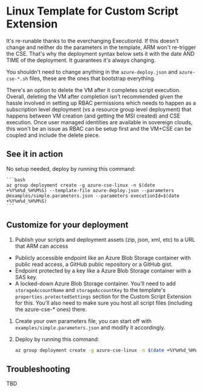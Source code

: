 # Linux Template for Custom Script Extension
It's re-runable thanks to the everchanging ExecutionId. If this doesn't change and neither do the parameters in the template, ARM won't re-trigger the CSE. That's why the deployment syntax below sets it with the date AND TIME of the deployment. It guarantees it's always changing.

You shouldn't need to change anything in the `azure-deploy.json` and `azure-cse-*.sh` files, these are the ones that bootstrap everything.

There's an option to delete the VM after it completes script execution. Overall, deleting the VM after completion isn't recommended given the hassle involved in setting up RBAC permissions which needs to happen as a subscription level deployment (vs a resource group level deployment) that happens between VM creation (and getting the MSI created) and CSE execution. Once user managed identities are available in sovereign clouds, this won't be an issue as RBAC can be setup first and the VM+CSE can be coupled and include the delete piece.


## See it in action
No setup needed, deploy by running this command:

    ```bash
    az group deployment create -g azure-cse-linux -n $(date +%Y%m%d_%H%M%S) --template-file azure-deploy.json --parameters @examples/simple.parameters.json --parameters executionId=$(date +%Y%m%d_%H%M%S)
    ```

## Customize for your deployment
1. Publish your scripts and deployment assets (zip, json, xml, etc) to a URL that ARM can access
  * Publicly accessible endpoint like an Azure Blob Storage container with public read access, a GitHub public repository or a GitHub gist.
  * Endpoint protected by a key like a Azure Blob Storage container with a SAS key.
  * A locked-down Azure Blob Storage container. You'll need to add `storageAccountName` and `storageAccountKey` to the template's `properties.protectedSettings` section for the Custom Script Extension for this. You'll also need to make sure you host all script files (including the azure-cse-* ones) there.
1. Create your own parameters file, you can start off with `examples/simple.parameters.json` and modify it accordingly.
1. Deploy by running this command:

    ```bash
    az group deployment create -g azure-cse-linux -n $(date +%Y%m%d_%H%M%S) --template-file azure-deploy.json --parameters @yourown.parameters.json --parameters executionId=$(date +%Y%m%d_%H%M%S)
    ```

## Troubleshooting
TBD